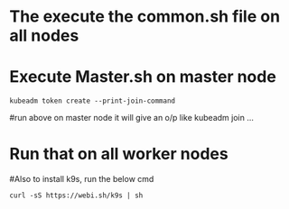 # The execute the common.sh file on all nodes
# Execute Master.sh on master node
```
kubeadm token create --print-join-command
```
#run above on master node 
it will give an o/p like kubeadm join ...

# Run that on all worker nodes

#Also to install k9s, run the below cmd

```
curl -sS https://webi.sh/k9s | sh
```



